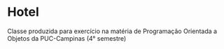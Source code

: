# Hotel
Classe produzida para exercício na matéria de Programação Orientada a Objetos da PUC-Campinas (4° semestre)
